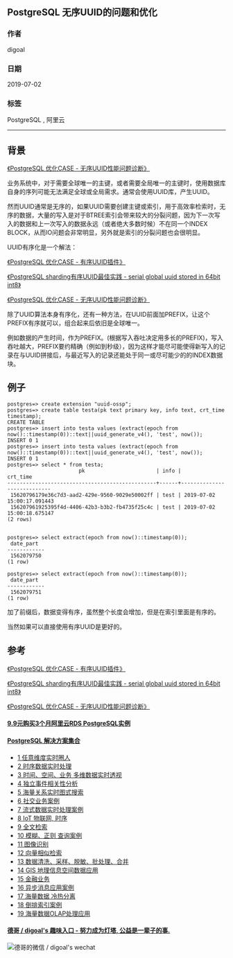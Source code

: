 ## PostgreSQL 无序UUID的问题和优化  
                                                                   
### 作者                                                                   
digoal                                                                   
                                                                   
### 日期                                                                   
2019-07-02                                                                 
                                                                   
### 标签                                                                   
PostgreSQL , 阿里云       
                                                                   
----                                                                   
                                                                   
## 背景    
[《PostgreSQL 优化CASE - 无序UUID性能问题诊断》](../201210/20121024_01.md)    
  
业务系统中，对于需要全球唯一的主键，或者需要全局唯一的主键时，使用数据库自身的序列可能无法满足全球或全局需求。通常会使用UUID库，产生UUID。  
  
然而UUID通常是无序的，如果UUID需要创建主键或索引，用于高效率检索时，无序的数据，大量的写入是对于BTREE索引会带来较大的分裂问题，因为下一次写入的数据和上一次写入的数据永远（或者绝大多数时候）不在同一个INDEX BLOCK，从而IO问题会非常明显，另外就是索引的分裂问题也会很明显。  
  
UUID有序化是一个解法：  
  
[《PostgreSQL 优化CASE - 有序UUID插件》](../201812/20181202_01.md)    
  
[《PostgreSQL sharding有序UUID最佳实践 - serial global uuid stored in 64bit int8》](../201301/20130122_01.md)    
  
[《PostgreSQL 优化CASE - 无序UUID性能问题诊断》](../201210/20121024_01.md)    
  
除了UUID算法本身有序化，还有一种方法，在UUID前面加PREFIX，让这个PREFIX有序就可以，组合起来后依旧是全球唯一。  
  
例如数据的产生时间，作为PREFIX。(根据写入吞吐决定用多长的PREFIX)，写入吞吐越大，PREFIX要约精确（例如到秒级），因为这样才能尽可能使得新写入的记录在与UUID拼接后，与最近写入的记录还能处于同一或尽可能少的的INDEX数据块。  
  
## 例子  
```  
postgres=> create extension "uuid-ossp";  
postgres=> create table testa(pk text primary key, info text, crt_time timestamp);  
CREATE TABLE  
postgres=> insert into testa values (extract(epoch from now()::timestamp(0))::text||uuid_generate_v4(), 'test', now());  
INSERT 0 1  
postgres=> insert into testa values (extract(epoch from now()::timestamp(0))::text||uuid_generate_v4(), 'test', now());  
INSERT 0 1  
postgres=> select * from testa;  
                       pk                       | info |          crt_time            
------------------------------------------------+------+----------------------------  
 15620796179e36c7d3-aad2-429e-9560-9029e50002ff | test | 2019-07-02 15:00:17.091443  
 156207961925395f4d-4406-42b3-b3b2-fb4735f25c4c | test | 2019-07-02 15:00:18.675147  
(2 rows)  
  
  
postgres=> select extract(epoch from now()::timestamp(0));  
 date_part    
------------  
 1562079750  
(1 row)  
  
postgres=> select extract(epoch from now()::timestamp(0));  
 date_part    
------------  
 1562079751  
(1 row)  
```  
    
加了前缀后，数据变得有序，虽然整个长度会增加，但是在索引里面是有序的。    
  
当然如果可以直接使用有序UUID是更好的。  
    
## 参考  
[《PostgreSQL 优化CASE - 有序UUID插件》](../201812/20181202_01.md)    
  
[《PostgreSQL sharding有序UUID最佳实践 - serial global uuid stored in 64bit int8》](../201301/20130122_01.md)    
  
[《PostgreSQL 优化CASE - 无序UUID性能问题诊断》](../201210/20121024_01.md)    
    
  
  
  
  
  
  
  
  
  
  
  
  
  
  
  
  
  
  
  
  
  
  
  
  
  
  
  
  
  
  
  
  
  
  
  
  
  
  
  
  
  
  
  
  
  
  
  
  
  
  
  
#### [9.9元购买3个月阿里云RDS PostgreSQL实例](https://www.aliyun.com/database/postgresqlactivity "57258f76c37864c6e6d23383d05714ea")
  
  
#### [PostgreSQL 解决方案集合](https://yq.aliyun.com/topic/118 "40cff096e9ed7122c512b35d8561d9c8")
- [1 任意维度实时圈人](https://yq.aliyun.com/topic/118 "40cff096e9ed7122c512b35d8561d9c8")
- [2 时序数据实时处理](https://yq.aliyun.com/topic/118 "40cff096e9ed7122c512b35d8561d9c8")
- [3 时间、空间、业务 多维数据实时透视](https://yq.aliyun.com/topic/118 "40cff096e9ed7122c512b35d8561d9c8")
- [4 独立事件相关性分析](https://yq.aliyun.com/topic/118 "40cff096e9ed7122c512b35d8561d9c8")
- [5 海量关系实时图式搜索](https://yq.aliyun.com/topic/118 "40cff096e9ed7122c512b35d8561d9c8")
- [6 社交业务案例](https://yq.aliyun.com/topic/118 "40cff096e9ed7122c512b35d8561d9c8")
- [7 流式数据实时处理案例](https://yq.aliyun.com/topic/118 "40cff096e9ed7122c512b35d8561d9c8")
- [8 IoT 物联网, 时序](https://yq.aliyun.com/topic/118 "40cff096e9ed7122c512b35d8561d9c8")
- [9 全文检索](https://yq.aliyun.com/topic/118 "40cff096e9ed7122c512b35d8561d9c8")
- [10 模糊、正则 查询案例](https://yq.aliyun.com/topic/118 "40cff096e9ed7122c512b35d8561d9c8")
- [11 图像识别](https://yq.aliyun.com/topic/118 "40cff096e9ed7122c512b35d8561d9c8")
- [12 向量相似检索](https://yq.aliyun.com/topic/118 "40cff096e9ed7122c512b35d8561d9c8")
- [13 数据清洗、采样、脱敏、批处理、合并](https://yq.aliyun.com/topic/118 "40cff096e9ed7122c512b35d8561d9c8")
- [14 GIS 地理信息空间数据应用](https://yq.aliyun.com/topic/118 "40cff096e9ed7122c512b35d8561d9c8")
- [15 金融业务](https://yq.aliyun.com/topic/118 "40cff096e9ed7122c512b35d8561d9c8")
- [16 异步消息应用案例](https://yq.aliyun.com/topic/118 "40cff096e9ed7122c512b35d8561d9c8")
- [17 海量数据 冷热分离](https://yq.aliyun.com/topic/118 "40cff096e9ed7122c512b35d8561d9c8")
- [18 倒排索引案例](https://yq.aliyun.com/topic/118 "40cff096e9ed7122c512b35d8561d9c8")
- [19 海量数据OLAP处理应用](https://yq.aliyun.com/topic/118 "40cff096e9ed7122c512b35d8561d9c8")
  
  
#### [德哥 / digoal's 趣味入口 - 努力成为灯塔, 公益是一辈子的事.](https://github.com/digoal/blog/blob/master/README.md "22709685feb7cab07d30f30387f0a9ae")
  
  
![德哥的微信 / digoal's wechat](../pic/digoal_weixin.jpg "f7ad92eeba24523fd47a6e1a0e691b59")
  
